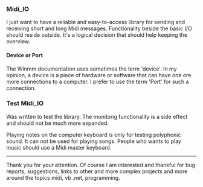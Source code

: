 ### Midi_IO
I just want to have a reliable and easy-to-access library for sending and receiving short and long Midi messages. Functionality beside the basic I/O should reside outside. It's a logical decision that should help keeping the overview.

#### Device or Port
The Winmm documentation uses sometimes the term 'device'. In my opinion, a device is a piece of hardware or software that can have one ore more connections to a computer. I prefer to use the term 'Port' for such a connection.

### Test Midi_IO
Was written to test the library. The monitorig functionality is a side effect and should not be much more expanded.

Playing notes on the computer keyboard is only for testing polyphonic sound. It can not be used for playing songs.
People who wants to play music should use a Midi master keyboard.

---
Thank you for your attention. 
Of course I am interested and thankful for bug reports, suggestions, links to other and more complex projects and more around the topics midi, vb .net, programming.

